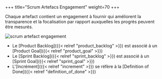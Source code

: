+++
title="Scrum Artefacs Engagement"
weight=70
+++

Chaque artefact contient un engagement à fournir qui améliorent la transparence et la focalisation par rapport auxquelles les progrès peuvent être mesurés.

![scrum artefact engagement](scrum_artefacts_engagement.png)

- Le [Product Backlog]({{< relref "product_backlog" >}}) est associé à un [Product Goal]({{< relref "product_goal" >}})
- Le [Sprint Backlog]({{< relref "sprint_backlog" >}}) est associé à un [Sprint Goal]({{< relref "sprint_goal" >}})
- L'[Incrément]({{< relref "increment" >}}) se réfère à la [Definition of Done]({{< relref "definition_of_done" >}})